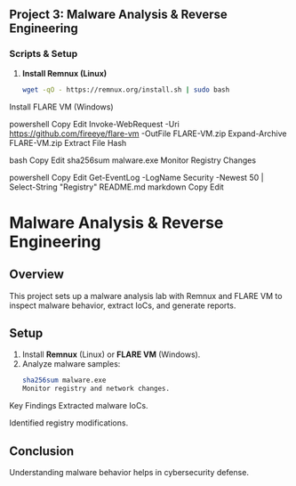 

## **Project 3: Malware Analysis & Reverse Engineering**
### **Scripts & Setup**
1. **Install Remnux (Linux)**
   ```bash
   wget -qO - https://remnux.org/install.sh | sudo bash
Install FLARE VM (Windows)

powershell
Copy
Edit
Invoke-WebRequest -Uri https://github.com/fireeye/flare-vm -OutFile FLARE-VM.zip
Expand-Archive FLARE-VM.zip
Extract File Hash

bash
Copy
Edit
sha256sum malware.exe
Monitor Registry Changes

powershell
Copy
Edit
Get-EventLog -LogName Security -Newest 50 | Select-String "Registry"
README.md
markdown
Copy
Edit
# Malware Analysis & Reverse Engineering

## Overview
This project sets up a malware analysis lab with Remnux and FLARE VM to inspect malware behavior, extract IoCs, and generate reports.

## Setup
1. Install **Remnux** (Linux) or **FLARE VM** (Windows).
2. Analyze malware samples:
   ```bash
   sha256sum malware.exe
   Monitor registry and network changes.

Key Findings
Extracted malware IoCs.

Identified registry modifications.

## Conclusion
Understanding malware behavior helps in cybersecurity defense.

